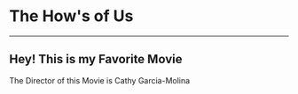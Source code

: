 # The How's of Us
---
 Hey! This is my Favorite Movie
 ---
 The Director of this Movie is Cathy Garcia-Molina
